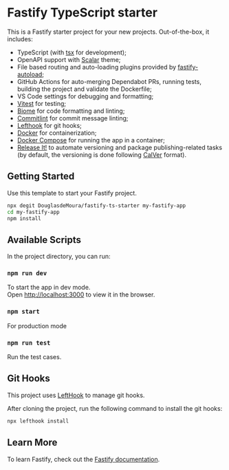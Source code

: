 # Fastify TypeScript starter

This is a Fastify starter project for your new projects. Out-of-the-box, it includes:

- TypeScript (with [tsx](https://www.npmjs.com/package/tsx) for development);
- OpenAPI support with [Scalar](https://github.com/scalar/scalar/blob/main/packages/fastify-api-reference/README.md) theme;
- File based routing and auto-loading plugins provided by [fastify-autoload](https://github.com/fastify/fastify-autoload);
- GitHub Actions for auto-merging Dependabot PRs, running tests, building the project and validate the Dockerfile;
- VS Code settings for debugging and formatting;
- [Vitest](https://vitest.dev/) for testing;
- [Biome](https://biomejs.dev) for code formatting and linting;
- [Commitlint](https://commitlint.js.org/) for commit message linting;
- [Lefthook](https://github.com/evilmartians/lefthook) for git hooks;
- [Docker](https://www.docker.com/) for containerization;
- [Docker Compose](https://docs.docker.com/compose/) for running the app in a container;
- [Release It!](https://www.npmjs.com/package/release-it) to automate versioning and package publishing-related tasks (by default, the versioning is done following [CalVer](https://calver.org/) format).

## Getting Started

Use this template to start your Fastify project.

```bash
npx degit DouglasdeMoura/fastify-ts-starter my-fastify-app
cd my-fastify-app
npm install
```

## Available Scripts

In the project directory, you can run:

### `npm run dev`

To start the app in dev mode.\
Open [http://localhost:3000](http://localhost:3000) to view it in the browser.

### `npm start`

For production mode

### `npm run test`

Run the test cases.

## Git Hooks

This project uses [LeftHook](https://github.com/evilmartians/lefthook/) to manage git hooks.

After cloning the project, run the following command to install the git hooks:

```bash
npx lefthook install
```

## Learn More

To learn Fastify, check out the [Fastify documentation](https://www.fastify.io/docs/latest/).
